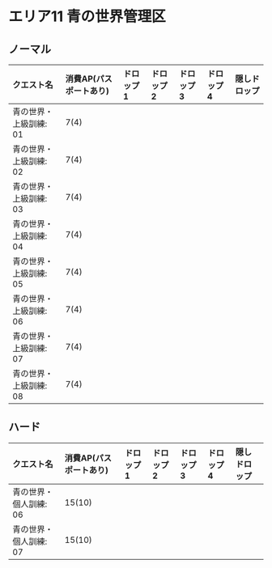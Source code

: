 # エリア11 青の世界管理区

## ノーマル

|クエスト名|消費AP(パスポートあり)|ドロップ1|ドロップ2|ドロップ3|ドロップ4|隠しドロップ|
|:--|:--|:--|:--|:--|:--|:--|
|青の世界・上級訓練: 01|7(4)||||||
|青の世界・上級訓練: 02|7(4)||||||
|青の世界・上級訓練: 03|7(4)||||||
|青の世界・上級訓練: 04|7(4)||||||
|青の世界・上級訓練: 05|7(4)||||||
|青の世界・上級訓練: 06|7(4)||||||
|青の世界・上級訓練: 07|7(4)||||||
|青の世界・上級訓練: 08|7(4)||||||

## ハード

|クエスト名|消費AP(パスポートあり)|ドロップ1|ドロップ2|ドロップ3|ドロップ4|隠しドロップ|
|:--|:--|:--|:--|:--|:--|:--|
|青の世界・個人訓練: 06|15(10)||||||
|青の世界・個人訓練: 07|15(10)||||||
